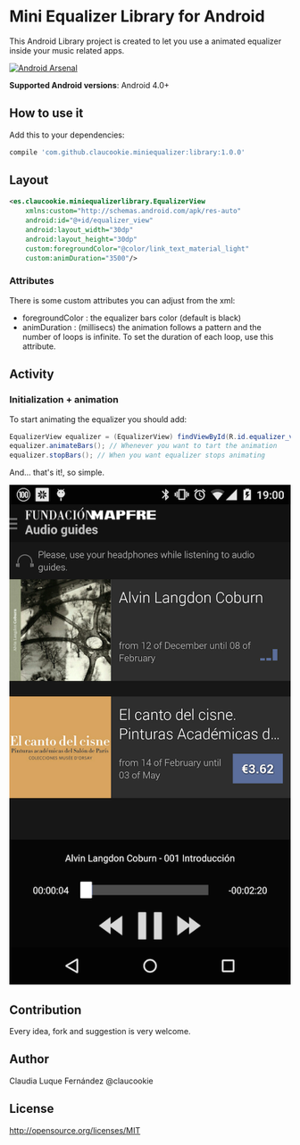 Mini Equalizer Library for Android
==================================

This Android Library project is created to let you use a animated equalizer inside your music related apps.

[![Android Arsenal](https://img.shields.io/badge/Android%20Arsenal-Mini%20Equalizer%20Library-brightgreen.svg?style=flat)](https://android-arsenal.com/details/1/1558)

**Supported Android versions**: Android 4.0+

How to use it
----------------------

Add this to your dependencies:

```groovy
compile 'com.github.claucookie.miniequalizer:library:1.0.0'
```

## Layout

````xml
<es.claucookie.miniequalizerlibrary.EqualizerView
    xmlns:custom="http://schemas.android.com/apk/res-auto"
    android:id="@+id/equalizer_view"
    android:layout_width="30dp"
    android:layout_height="30dp"
    custom:foregroundColor="@color/link_text_material_light"
    custom:animDuration="3500"/>
````

### Attributes

There is some custom attributes you can adjust from the xml:
 - foregroundColor : the equalizer bars color (default is black)
 - animDuration : (millisecs) the animation follows a pattern and the number of loops is infinite. To set the duration of each loop, use this attribute.

## Activity

### Initialization + animation

To start animating the equalizer you should add:

````java
EqualizerView equalizer = (EqualizerView) findViewById(R.id.equalizer_view);
equalizer.animateBars(); // Whenever you want to tart the animation
equalizer.stopBars(); // When you want equalizer stops animating
````
And... that's it!, so simple.

![Example of and app using the equalizer](/screenshots/minieq.png)


Contribution
------------
Every idea, fork and suggestion is very welcome.

Author
--------
Claudia Luque Fernández @claucookie

License
-------
http://opensource.org/licenses/MIT

